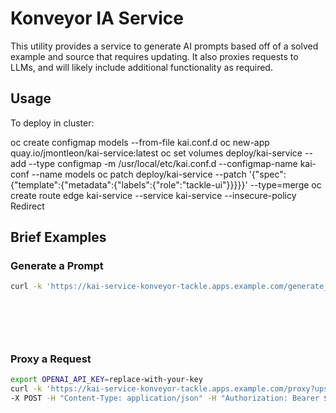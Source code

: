 # Konveyor IA Service

This utility provides a service to generate AI prompts based off of a solved example and source that requires updating. It also proxies requests to LLMs, and will likely include additional functionality as required.

## Usage

To deploy in cluster:

oc create configmap models --from-file kai.conf.d
oc new-app quay.io/jmontleon/kai-service:latest
oc set volumes deploy/kai-service --add --type configmap -m /usr/local/etc/kai.conf.d --configmap-name kai-conf --name models
oc patch deploy/kai-service --patch '{"spec":{"template":{"metadata":{"labels":{"role":"tackle-ui"}}}}}' --type=merge
oc create route edge kai-service --service kai-service --insecure-policy Redirect

## Brief Examples

### Generate a Prompt

```bash
curl -k 'https://kai-service-konveyor-tackle.apps.example.com/generate_prompt' -X POST -H "Content-Type: application/json" -d '{ "issue_description": "my bad description",
                                                                                                                                             "language": "java-python-go-whatever",
                                                                                                                                             "example_original_code": "my original code",
                                                                                                                                             "example_solved_code": "my solved example",
                                                                                                                                             "current_original_code": "my current issue code",
                                                                                                                                             "model_template": "gpt" }'
```

### Proxy a Request

```bash
export OPENAI_API_KEY=replace-with-your-key
curl -k 'https://kai-service-konveyor-tackle.apps.example.com/proxy?upstream_url=https://api.openai.com/v1/chat/completions' \
-X POST -H "Content-Type: application/json" -H "Authorization: Bearer $OPENAI_API_KEY" -d '{ "stream": true, "model": "gpt-3.5-turbo", "messages": [{"role": "user", "content": "Say this is a test!"}] }'
```
